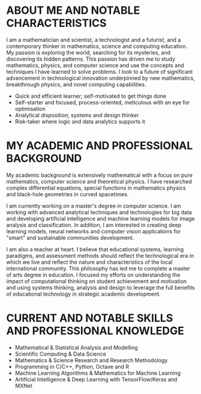 # ABOUT ME AND NOTABLE CHARACTERISTICS

<p>
I am a mathematician and scientist, a technologist and a futurist, and a contemporary thinker in mathematics, science and computing education. My passion is exploring the world, searching for its mysteries, and discovering its hidden patterns. This passion has driven me to study mathematics, physics, and computer science and use the concepts and techniques I have learned to solve problems. I look to a future of significant advancement in technological innovation underpinned by new mathematics, breakthrough physics, and novel computing capabilities.
</p>
<p>
  <ul>
    <li>Quick and efficient learner; self-motivated to get things done</li>
    <li>Self-starter and focused, process-oriented, meticulous with an eye for optimisation</li>
    <li>Analytical disposition; systems and design thinker</li>
    <li>Risk-taker where logic and data analytics supports it</li>
  </ul>
</p>

# MY ACADEMIC AND PROFESSIONAL BACKGROUND

<p>
My academic background is extensively mathematical with a focus on pure mathematics, computer science and theoretical physics. I have researched complex differential equations, special functions in mathematics physics and black-hole geometries in curved spacetimes.
</p>
<p>
I am currently working on a master's degree in computer science. I am working with advanced analytical techniques and technologies for big data and developing artificial intelligence and machine learning models for image analysis and classification. In addition, I am interested in creating deep learning models, neural networks and computer vision applications for "smart" and sustainable communities development.
</p>
<p>
I am also a teacher at heart. I believe that educational systems, learning paradigms, and assessment methods should reflect the technological era in which we live and reflect the nature and characteristics of the local international community. This philosophy has led me to complete a master of arts degree in education. I focused my efforts on understanding the impact of computational thinking on student achievement and motivation and using systems thinking, analysis and design to leverage the full benefits of educational technology in strategic academic development.
</p>

# CURRENT AND NOTABLE SKILLS AND PROFESSIONAL KNOWLEDGE

<p>
  <ul>
    <li>Mathematical & Statistical Analysis and Modelling</li>
    <li>Scientific Computing & Data Science</li>
    <li>Mathematics & Science Research and Research Methodology</li>
    <li>Programming in C/C++, Python, Octave and R</li>
    <li>Machine Learning Algorithms & Mathematics for Machine Learning</li>
    <li>Artificial Intelligence & Deep Learning with TensorFlow/Keras and MXNet</li>
  </ul>
</p>
